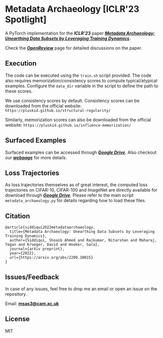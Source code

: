 # Metadata Archaeology [ICLR'23 Spotlight]

A PyTorch implementation for the ***ICLR'23*** paper [***Metadata Archaeology: Unearthing Data Subsets by Leveraging Training Dynamics***](https://arxiv.org/abs/2209.10015).

Check the [***OpenReview***](https://openreview.net/forum?id=PvLnIaJbt9) page for detailed discussions on the paper.

## Execution

The code can be executed using the ```train.sh``` script provided.
The code also requires memorization/consistency scores to compute typical/atypical examples.
Configure the ```data_dir``` variable in the script to define the path to these scores.

We use consistency scores by default. Consistency scores can be downloaded from the official website: ```https://pluskid.github.io/structural-regularity/```

Similarly, memorization scores can also be downloaded from the official website: ```https://pluskid.github.io/influence-memorization/```

## Surfaced Examples

Surfaced examples can be accessed through [***Google Drive***](https://drive.google.com/drive/folders/1TXGEHBNxcRUFm-qR-I2241IOgnAmqcVR).
Also checkout our [***webpage***](https://metadata-archaeology.github.io/) for more details.

## Loss Trajectories

As loss trajectories themselves as of great interest, the computed loss trajectories on CIFAR-10, CIFAR-100 and ImageNet are directly available for download through 
[***Google Drive***](https://drive.google.com/drive/folders/1Hds32eyIuGSJd1e6ZndC6OEcwfFWz4vK?usp=share_link).
Please refer to the main script ```metadata_archaeology.py``` for details regarding how to load these files.

## Citation

```
@article{siddiqui2022metadataarchaeology,
  title={Metadata Archaeology: Unearthing Data Subsets by Leveraging Training Dynamics},
  author={Siddiqui, Shoaib Ahmed and Rajkumar, Nitarshan and Maharaj, Tegan and Krueger, David and Hooker, Sara},
  journal={arXiv preprint},
  year={2022},
  url={https://arxiv.org/abs/2209.10015}
}
```

## Issues/Feedback

In case of any issues, feel free to drop me an email or open an issue on the repository.

Email: **msas3@cam.ac.uk**

## License

MIT
